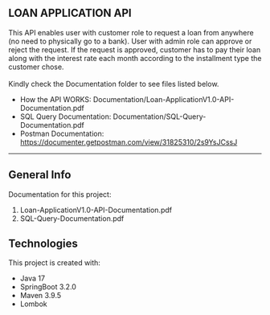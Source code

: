 LOAN APPLICATION API
---
This API enables user with customer role to request a loan from anywhere (no need to physically go to a bank). User with admin role can approve or reject the request. 
If the request is approved, customer has to pay their loan along with the interest rate each month according to the installment type the customer chose.
<br>
<br>
Kindly check the Documentation folder to see files listed below.
* How the API WORKS: Documentation/Loan-ApplicationV1.0-API-Documentation.pdf
* SQL Query Documentation: Documentation/SQL-Query-Documentation.pdf
* Postman Documentation: https://documenter.getpostman.com/view/31825310/2s9YsJCssJ
---

## General Info
Documentation for this project:
1. Loan-ApplicationV1.0-API-Documentation.pdf
2. SQL-Query-Documentation.pdf

## Technologies
This project is created with:
* Java 17
* SpringBoot 3.2.0
* Maven 3.9.5
* Lombok
